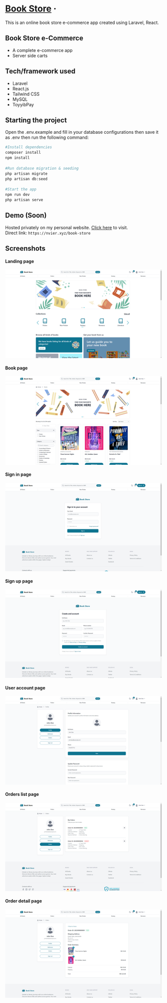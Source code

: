 # [Book Store](https://nvier.xyz/book-store/) &middot;

This is an online book store e-commerce app created using Laravel, React.

## Book Store e-Commerce

- A complete e-commerce app
- Server side carts

## Tech/framework used

- Laravel
- React.js
- Tailwind CSS
- MySQL
- ToyyibPay

## Starting the project

Open the .env.example and fill in your database configurations then save it as .env then run the following command:

```bash
#Install dependencies
composer install
npm install

#Run database migration & seeding
php artisan migrate
php artisan db:seed

#Start the app
npm run dev
php artisan serve
```

## Demo (Soon)

Hosted privately on my personal website. [Click here](https://nvier.xyz/book-store) to visit.
<br>
Direct link: `https://nvier.xyz/book-store`

## Screenshots

#### Landing page

![Landing page](/screenshots/screenshot-1.png)

#### Book page

![Book page](/screenshots/screenshot-2.png)


#### Sign in page

![Sign in page](/screenshots/screenshot-4.png)

#### Sign up page

![Sign up page](/screenshots/screenshot-5.png)

#### User account page

![User account page](/screenshots/screenshot-6.png)


#### Orders list page

![Orders list page](/screenshots/screenshot-12.png)

#### Order detail page

![Order detail page](/screenshots/screenshot-13.png)
